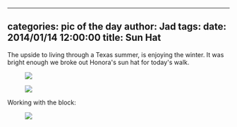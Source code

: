 
---
categories: pic of the day
author: Jad
tags: 
date: 2014/01/14 12:00:00
title: Sun Hat 
---
The upside to living through a Texas summer, is enjoying the winter.  It was bright enough we broke out Honora's sun hat for today's walk.

<figure>
<img src="/img/2014/01/14/img_9942_large.jpg" />
<figcaption></figcaption>
</figure>

<figure>
<img src="/img/2014/01/14/img_9956_large.jpg" />
<figcaption></figcaption>
</figure>

Working with the block:

<figure>
<img src="/img/2014/01/14/img_9982_large.jpg" />
<figcaption></figcaption>
</figure>

